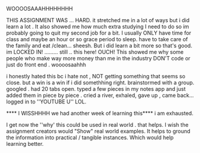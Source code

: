 WOOOOSAAAHHHHHHHH 

THIS ASSIGNMENT WAS ... HARD. 
it stretched me in a lot of ways but i did learn a lot . It also showed me how much extra studying I need to do so im probably going to quit my second job for a bit. I usually ONLY have time for class and maybe an hour or so grace period to sleep. have to take care of the family and eat /clean... sheesh. 
But i did learn a bit more so that's good. 
im LOCKED IN! ......... still .. this here! OUCH! 
This showed me why some people who make way more money than me in the industry DON'T code or just do front end .
woooosaahhh

i honestly hated this bc i hate not , NOT getting something that seems so close. but a win is a win if i did somethhing right. brainstormed with a group. googled . had 20 tabs open. typed a few pieces in my notes app and  just added them in piece by piece . 
cried a river, exhaled, gave up , came back... logged in to ''YOUTUBE U'' LOL. 

**** I WISSHHHH we had another week of learning this**** i am exhausted. 

I get now the ''why' this could be used in real world . that helps. I wish the assignment creators would "Show" real world examples. It helps to ground the information into practical / tangible instances. Which would help learning better. 


